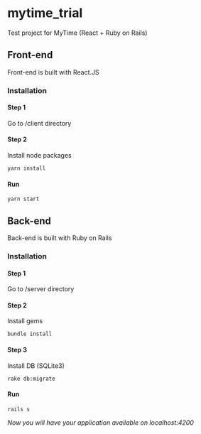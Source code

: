 # mytime_trial
Test project for MyTime (React + Ruby on Rails)

## Front-end
Front-end is built with React.JS
### Installation
#### Step 1
Go to /client directory
#### Step 2
Install node packages

`yarn install`
#### Run
`yarn start`

## Back-end
Back-end is built with Ruby on Rails
### Installation
#### Step 1
Go to /server directory
#### Step 2
Install gems

`bundle install`
#### Step 3
Install DB (SQLite3)

`rake db:migrate`
#### Run
`rails s`

*Now you will have your application available on localhost:4200*

